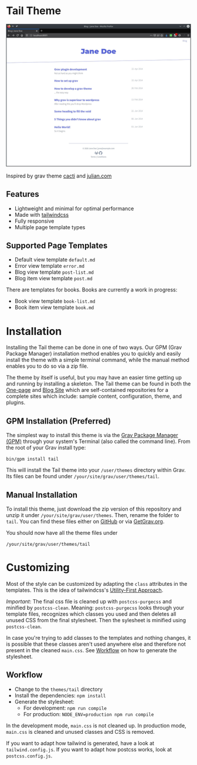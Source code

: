 # Tail Theme

![](assets/tail-screenshot.jpg)

Inspired by grav theme [cacti](https://github.com/getgrav/grav-theme-cacti) and [julian.com](https://www.julian.com)

## Features

* Lightweight and minimal for optimal performance
* Made with [tailwindcss](https://tailwindcss.com/)
* Fully responsive
* Multiple page template types

## Supported Page Templates

* Default view template `default.md`
* Error view template `error.md`
* Blog view template `post-list.md`
* Blog item view template `post.md`

There are templates for books. Books are currently a work in progress:
* Book view template `book-list.md`
* Book item view template `book.md`

# Installation

Installing the Tail theme can be done in one of two ways. Our GPM (Grav Package Manager) installation method enables you to quickly and easily install the theme with a simple terminal command, while the manual method enables you to do so via a zip file. 

The theme by itself is useful, but you may have an easier time getting up and running by installing a skeleton. The Tail theme can be found in both the [One-page](https://github.com/getgrav/grav-skeleton-onepage-site) and [Blog Site](https://github.com/getgrav/grav-skeleton-blog-site) which are self-contained repositories for a complete sites which include: sample content, configuration, theme, and plugins.

## GPM Installation (Preferred)

The simplest way to install this theme is via the [Grav Package Manager (GPM)](http://learn.getgrav.org/advanced/grav-gpm) through your system's Terminal (also called the command line).  From the root of your Grav install type:

    bin/gpm install tail

This will install the Tail theme into your `/user/themes` directory within Grav. Its files can be found under `/your/site/grav/user/themes/tail`.

## Manual Installation

To install this theme, just download the zip version of this repository and unzip it under `/your/site/grav/user/themes`. Then, rename the folder to `tail`. You can find these files either on [GitHub](https://github.com/getgrav/grav-theme-tail) or via [GetGrav.org](http://getgrav.org/downloads/themes).

You should now have all the theme files under

    /your/site/grav/user/themes/tail

# Customizing
Most of the style can be customized by adapting the `class` attributes in the templates. This is the idea of tailwindcss's [Utility-First Approach](https://tailwindcss.com/docs/utility-first).

*Important*: The final css file is cleaned up with `postcss-purgecss` and minified by `postcss-clean`. Meaning: `postcss-purgecss` looks through your template files, recognizes which classes you used and then deletes all unused CSS from the final stylesheet. Then the sylesheet is minified using `postcss-clean`.

In case you're trying to add classes to the templates and nothing changes, it is possible that these classes aren't used anywhere else and therefore not present in the cleaned `main.css`. See [Workflow](#workflow) on how to generate the stylesheet.

## Workflow [](#workflow)
- Change to the `themes/tail` directory
- Install the dependencies: `npm install`
- Generate the stylesheet:
  - For development: `npm run compile`
  - For production: `NODE_ENV=production npm run compile`

In the development mode, `main.css` is not cleaned up. In production mode, `main.css` is cleaned and unused classes and CSS is removed.

If you want to adapt how tailwind is generated, have a look at `tailwind.config.js`. If you want to adapt how postcss works, look at `postcss.config.js`. 
